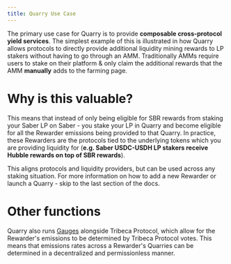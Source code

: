 ```yaml
---
title: Quarry Use Case
---
```


The primary use case for Quarry is to provide **composable cross-protocol yield services**. The simplest example of this is illustrated in how Quarry allows protocols to directly provide additional liquidity mining rewards to LP stakers without having to go through an AMM. Traditionally AMMs require users to stake on their platform & only claim the additional rewards that the AMM **manually** adds to the farming page.

# Why is this valuable?

This means that instead of only being eligible for SBR rewards from staking your Saber LP on Saber - you stake your LP in Quarry and become eligible for all the Rewarder emissions being provided to that Quarry. In practice, these Rewarders are the protocols tied to the underlying tokens which you are providing liquidity for (**e.g. Saber USDC-USDH LP stakers receive Hubble rewards on top of SBR rewards**).

This aligns protocols and liquidity providers, but can be used across any staking situation. For more information on how to add a new Rewarder or launch a Quarry - skip to the last section of the docs.

# Other functions

Quarry also runs [Gauges](https://docs.tribeca.so/features/gauges) alongside Tribeca Protocol, which allow for the Rewarder's emissions to be determined by Tribeca Protocol votes. This means that emissions rates across a Rewarder's Quarries can be determined in a decentralized and permissionless manner.
